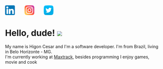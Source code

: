 [![Linkedin](./assets/linkedin.png)](https://www.linkedin.com/in/higoncesar) &nbsp; &nbsp; &nbsp; &nbsp;[![Instagram](./assets/instagram.png)](https://www.instagram.com/higoncesar/) &nbsp; &nbsp; &nbsp; &nbsp;[![Twitter](./assets/twitter.png)](https://twitter.com/higoncesar)

# Hello, dude! <img src="https://raw.githubusercontent.com/MartinHeinz/MartinHeinz/master/wave.gif" width="30px">

My name is Higon Cesar and I'm a software developer. I'm from Brazil, living in Belo Horizonte - MG.\
I'm currently working at [Maxtrack](https://maxtrack.com.br/), besides programming I enjoy games, movie and cook

